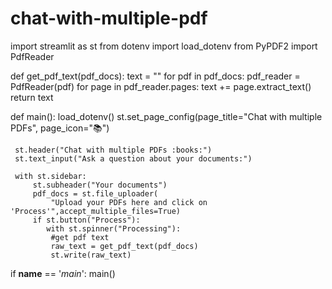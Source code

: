 # chat-with-multiple-pdf
import streamlit as st
from dotenv import load_dotenv
from PyPDF2 import PdfReader


def get_pdf_text(pdf_docs):
  text = ""
  for pdf in pdf_docs:
    pdf_reader = PdfReader(pdf)
    for page in pdf_reader.pages:
     text += page.extract_text() 
  return text 


def main():
     load_dotenv()
     st.set_page_config(page_title="Chat with multiple PDFs",
                        page_icon=":books:")

     st.header("Chat with multiple PDFs :books:")
     st.text_input("Ask a question about your documents:")

     with st.sidebar:
         st.subheader("Your documents")
         pdf_docs = st.file_uploader(
             "Upload your PDFs here and click on 'Process'",accept_multiple_files=True)
         if st.button("Process"):   
            with st.spinner("Processing"):
             #get pdf text
             raw_text = get_pdf_text(pdf_docs)
             st.write(raw_text)







if __name__ == '_main_':
     main()
